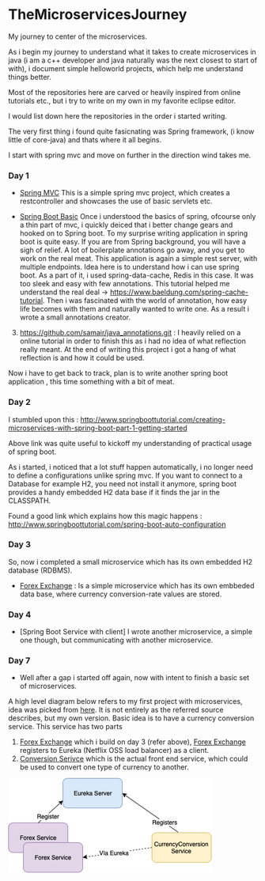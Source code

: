 # TheMicroservicesJourney

My journey to center of the microservices.


 As i begin my journey to understand what it takes to create microservices in java (i am a c++ developer and java naturally was 
  the next closest to start of with), i document simple helloworld projects, which help me understand things better. 
  
  Most of the repositories here are carved or heavily inspired from online tutorials etc., but i try to write on my own in my favorite
  eclipse editor.
  
  I would list down here the repositories in the order i started writing.
  
  The very first thing i found quite fasicnating was Spring framework, (i know little of core-java) and thats where it all begins.
  
  I start with spring mvc and move on further in the direction wind takes me.
  
 ### Day 1
 * [Spring MVC] This is a simple spring mvc project, which creates a restcontroller and showcases the use of basic servlets etc.
  
 * [Spring Boot Basic] Once i understood the basics of spring, ofcourse only a thin part of mvc, i quickly deiced that i better change gears and hooked on to Spring boot. To my surprise writing application in spring boot is quite easy. If you are from Spring background, you will have a sigh of relief. A lot of boilerplate annotations go away, and you get to work on the real meat. This application is again a simple rest server, with multiple endpoints. Idea here is to understand how i can use spring boot. As a part of it, i used spring-data-cache, Redis in this case. It was too sleek and easy with few annotations.
 This tutorial helped me understand the real deal -> https://www.baeldung.com/spring-cache-tutorial.  Then i was fascinated with the world of annotation, how easy life becomes with them and naturally wanted to write one. As a   result i wrote a small annotations creator.
 
 3. https://github.com/samair/java_annotations.git : I heavily relied on a online tutorial in order to finish this as i had no idea of what reflection really meant. At the end of writing this project i got a hang of what reflection is and how it could be used.
 
 Now i have to get back to track, plan is to write another spring boot application , this time something with a bit of meat.
 
  ### Day 2
 I stumbled upon this : http://www.springboottutorial.com/creating-microservices-with-spring-boot-part-1-getting-started
 
 Above link was quite useful to kickoff my understanding of practical usage of spring boot.
 
 As i started, i noticed that a lot stuff happen automatically, i no longer  need to define a configurations unlike spring mvc.
 If you want to connect to a Database for example H2, you need not install it anymore, spring boot provides a handy embedded H2 data base if it finds the jar in the CLASSPATH.
 
Found a good link which explains how this magic happens :
http://www.springboottutorial.com/spring-boot-auto-configuration

 ### Day 3
So, now i completed a small microservice which has its own embedded H2 database (RDBMS).
* [Forex Exchange] : Is a simple microservice which has its own embbeded data base, where currency conversion-rate values are stored.

### Day 4
* [Spring Boot Service with client]  I wrote another microservice, a simple one though, but communicating with another microservice.

### Day 7
* Well after a gap i started off again, now with intent to finish a basic set of microservices.

A high level diagram below refers to my first project with microservices, idea was picked from [here]. It is not entirely as the referred source describes, but my own version. Basic idea is to have a currency conversion service. This service has two parts 
1) [Forex Exchange] which i build on day 3 (refer above),
    [Forex Exchange] registers to Eureka (Netflix OSS load balancer) as a client.
2) [Conversion Serivce] which is the actual front end service, which could be used to convert one type of currency to another.




  ![Alt text](https://github.com/samair/TheMicroservicesJourney/blob/master/First_Microservice.png)
 
[here]: <http://www.springboottutorial.com>
[Spring MVC]:  <https://github.com/samair/spring-mvc.git>
[Forex Exchange]: <https://github.com/samair/Forex-Exchange-service.git>
[Spring Boot Basic]: <https://github.com/samair/springboot.git >
[Conversion Serivce]: <https://github.com/samair/conversionService.git>


